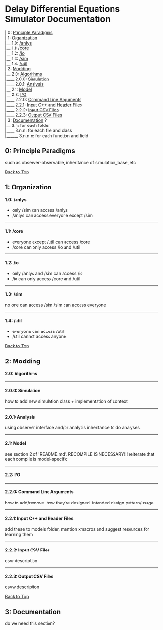 # Delay Differential Equations Simulator Documentation

| 0: [Principle Paradigms](#0-principle-paradigms)  
| 1: [Organization](#1-organization)  
|__ 1.0: [/anlys](#10-anlys)  
|__ 1.1: [/core](#11-model)  
|__ 1.2: [/io](#12-io)  
|__ 1.3: [/sim](#13-sim)  
|__ 1.4: [/util](#14-util)  
| 2: [Modding](#2-modding)  
|__ 2.0: [Algorithms](#20-algorithms)  
|____ 2.0.0: [Simulation](#200-simulation)  
|____ 2.0.1: [Analysis](#201-analysis)  
|__ 2.1: [Model](#21-model)  
|__ 2.2: [I/O](#22-io)  
|____ 2.2.0: [Command Line Arguments](#220-command-line-arguments)  
|____ 2.2.1: [Input C++ and Header Files](#221-input-c-and-header-files)  
|____ 2.2.2: [Input CSV Files](#222-input-csv-files)  
|____ 2.2.3: [Output CSV Files](#223-output-csv-files)  
| 3: [Documentation](#3-documentation) ?  
|__ 3.n: for each folder  
|____ 3.n.n: for each file and class  
|______ 3.n.n.n: for each function and field  

## 0: Principle Paradigms

such as observer-observable, inheritance of simulation_base, etc

[Back to Top](#delay-differential-equations-simulator-documentation)

## 1: Organization

#### 1.0: /anlys

* only /sim can access /anlys
* /anlys can access everyone except /sim

***
#### 1.1: /core

* everyone except /util can access /core
* /core can only access /io and /util

***
#### 1.2: /io

* only /anlys and /sim can access /io
* /io can only access /core and /util

***
#### 1.3: /sim

no one can access /sim
/sim can access everyone

***
#### 1.4: /util

* everyone can access /util
* /util cannot access anyone

[Back to Top](#delay-differential-equations-simulator-documentation)

## 2: Modding

#### 2.0: Algorithms

***
#### 2.0.0: Simulation

how to add new simulation class + implementation of context

***
#### 2.0.1: Analysis

using observer interface and/or analysis inheritance to do analyses

***
#### 2.1: Model

see section 2 of 'README.md'. RECOMPILE IS NECESSARY!!! reiterate that each compile is model-specific

***
#### 2.2: I/O

***
#### 2.2.0: Command Line Arguments

how to add/remove. how they're designed. intended design pattern/usage

***
#### 2.2.1: Input C++ and Header Files

add these to models folder, mention xmacros and suggest resources for learning them

***
#### 2.2.2: Input CSV Files

csvr description

***
#### 2.2.3: Output CSV Files

csvw description

[Back to Top](#delay-differential-equations-simulator-documentation)

## 3: Documentation

do we need this section?

